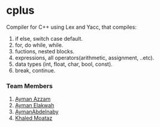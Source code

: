 # cplus
Compiler for C++ using Lex and Yacc, that compiles:
1. if else, switch case default.
2. for, do while, while.
3. fuctions, nested blocks.
4. expressions, all operators(arithmetic, assignment, ..etc). 
5. data types (int, float, char, bool, const).
6. break, continue.

### Team Members
1. [Ayman Azzam](https://github.com/AymanAzzam)
2. [Ayman Elakwah](https://github.com/aymanElakwah)
3. [AymanAbdelnaby](https://github.com/AymanAbdelnaby)
4. [Khaled Moataz](https://github.com/KhaledMoataz)
